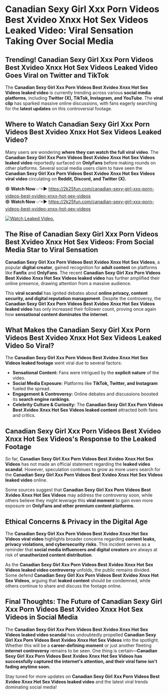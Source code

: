 # Canadian Sexy Girl Xxx Porn Videos Best Xvideo Xnxx Hot Sex Videos Leaked Video: Viral Sensation Taking Over Social Media

## **Trending! Canadian Sexy Girl Xxx Porn Videos Best Xvideo Xnxx Hot Sex Videos Leaked Video Goes Viral on Twitter and TikTok**
The **Canadian Sexy Girl Xxx Porn Videos Best Xvideo Xnxx Hot Sex Videos leaked video** is currently trending across various **social media platforms**, including **Twitter (X), TikTok, Instagram, and YouTube**. The **viral clip** has sparked massive online discussions, with fans eagerly searching for the **latest updates** on this controversial footage.

## **Where to Watch Canadian Sexy Girl Xxx Porn Videos Best Xvideo Xnxx Hot Sex Videos Leaked Video?**
Many users are wondering **where they can watch the full viral video**. The **Canadian Sexy Girl Xxx Porn Videos Best Xvideo Xnxx Hot Sex Videos leaked video** reportedly surfaced on **OnlyFans** before making rounds on other platforms. Several social media users claim to have seen the **Canadian Sexy Girl Xxx Porn Videos Best Xvideo Xnxx Hot Sex Videos viral video** circulating on **Reddit, Discord, and Twitter (X).**

🟢 **Watch Now** ✅=► https://2k25fun.com/canadian-sexy-girl-xxx-porn-videos-best-xvideo-xnxx-hot-sex-videos  
🟢 **Watch Now** ✅=► https://2k25fun.com/canadian-sexy-girl-xxx-porn-videos-best-xvideo-xnxx-hot-sex-videos  

[![Watch Leaked Video.](https://miro.medium.com/v2/resize:fit:828/format:webp/1*cilzJN44JGOrTw9NJCrNHA.gif "Watch Leaked Video")](https://2k25fun.com/canadian-sexy-girl-xxx-porn-videos-best-xvideo-xnxx-hot-sex-videos)

## **The Rise of Canadian Sexy Girl Xxx Porn Videos Best Xvideo Xnxx Hot Sex Videos: From Social Media Star to Viral Sensation**
**Canadian Sexy Girl Xxx Porn Videos Best Xvideo Xnxx Hot Sex Videos**, a popular **digital creator**, gained recognition for **adult content** on platforms like **Fanfix** and **OnlyFans**. The recent **Canadian Sexy Girl Xxx Porn Videos Best Xvideo Xnxx Hot Sex Videos leaked video** has further amplified their online presence, drawing attention from a massive audience.

This **viral scandal** has ignited debates about **online privacy, content security, and digital reputation management**. Despite the controversy, the **Canadian Sexy Girl Xxx Porn Videos Best Xvideo Xnxx Hot Sex Videos leaked video** has only increased their follower count, proving once again how **sensational content dominates the internet**.

## **What Makes the Canadian Sexy Girl Xxx Porn Videos Best Xvideo Xnxx Hot Sex Videos Leaked Video So Viral?**
The **Canadian Sexy Girl Xxx Porn Videos Best Xvideo Xnxx Hot Sex Videos leaked footage** went viral due to several factors:
- **Sensational Content:** Fans were intrigued by the **explicit nature** of the video.
- **Social Media Exposure:** Platforms like **TikTok, Twitter, and Instagram** fueled the spread.
- **Engagement & Controversy:** Online debates and discussions boosted its **search engine rankings**.
- **Celebrity Culture & Curiosity:** The **Canadian Sexy Girl Xxx Porn Videos Best Xvideo Xnxx Hot Sex Videos leaked content** attracted both fans and critics.

## **Canadian Sexy Girl Xxx Porn Videos Best Xvideo Xnxx Hot Sex Videos's Response to the Leaked Footage**
So far, **Canadian Sexy Girl Xxx Porn Videos Best Xvideo Xnxx Hot Sex Videos** has not made an official statement regarding the **leaked video scandal**. However, speculation continues to grow as more users search for the **Canadian Sexy Girl Xxx Porn Videos Best Xvideo Xnxx Hot Sex Videos leaked video** online.

Some sources suggest that **Canadian Sexy Girl Xxx Porn Videos Best Xvideo Xnxx Hot Sex Videos** may address the controversy soon, while others believe they might leverage this **viral moment** to gain even more exposure on **OnlyFans and other premium content platforms**.

## **Ethical Concerns & Privacy in the Digital Age**
The **Canadian Sexy Girl Xxx Porn Videos Best Xvideo Xnxx Hot Sex Videos viral video** highlights broader concerns regarding **content leaks, privacy violations, and cybersecurity risks**. This incident serves as a reminder that **social media influencers and digital creators** are always at risk of **unauthorized content distribution**.

As the **Canadian Sexy Girl Xxx Porn Videos Best Xvideo Xnxx Hot Sex Videos leaked video controversy** unfolds, the public remains divided. Some defend **Canadian Sexy Girl Xxx Porn Videos Best Xvideo Xnxx Hot Sex Videos**, arguing that **leaked content** should be condemned, while others continue to share and discuss the footage online.

## **Final Thoughts: The Future of Canadian Sexy Girl Xxx Porn Videos Best Xvideo Xnxx Hot Sex Videos in Social Media**
The **Canadian Sexy Girl Xxx Porn Videos Best Xvideo Xnxx Hot Sex Videos leaked video scandal** has undoubtedly propelled **Canadian Sexy Girl Xxx Porn Videos Best Xvideo Xnxx Hot Sex Videos** into the spotlight. Whether this will be a **career-defining moment** or just another fleeting **internet controversy** remains to be seen. One thing is certain—**Canadian Sexy Girl Xxx Porn Videos Best Xvideo Xnxx Hot Sex Videos has successfully captured the internet's attention, and their viral fame isn't fading anytime soon.**

Stay tuned for more updates on **Canadian Sexy Girl Xxx Porn Videos Best Xvideo Xnxx Hot Sex Videos leaked video** and the latest viral trends dominating social media!